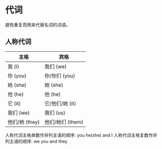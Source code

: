 # 代词

避免重复而用来代替名词的词语。


## 人称代词

| 主格          | 宾格         |
| ------------- | ------------ |
| 我 (I)        | 我们 (we)    |
| 你 (you)      | 你/你们 (you) |
| 她 (she)      | 她 (she)     |
| 他 (he)       | 他 (he)      |
| 它 (it)       | 它/他们/她 (it) |
| 我们 (we)     | 我们 (us)    |
| 他们/她 (they) | 他们/她们 (them) |


人称代词主格单数作并列主语的顺序: you he(she) and I
人称代词主格复数作并列主语的顺序: we you and they

